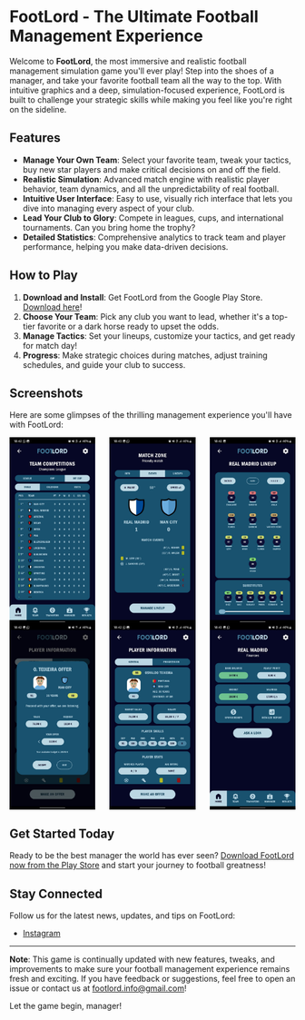 # FootLord - The Ultimate Football Management Experience

Welcome to **FootLord**, the most immersive and realistic football management simulation game you'll ever play! Step into the shoes of a manager, and take your favorite football team all the way to the top. With intuitive graphics and a deep, simulation-focused experience, FootLord is built to challenge your strategic skills while making you feel like you're right on the sideline.

## Features

- **Manage Your Own Team**: Select your favorite team, tweak your tactics, buy new star players and make critical decisions on and off the field.
- **Realistic Simulation**: Advanced match engine with realistic player behavior, team dynamics, and all the unpredictability of real football.
- **Intuitive User Interface**: Easy to use, visually rich interface that lets you dive into managing every aspect of your club.
- **Lead Your Club to Glory**: Compete in leagues, cups, and international tournaments. Can you bring home the trophy?
- **Detailed Statistics**: Comprehensive analytics to track team and player performance, helping you make data-driven decisions.

## How to Play
1. **Download and Install**: Get FootLord from the Google Play Store. [Download here](https://play.google.com/store/apps/details?id=com.footlord_industries.footlord&pcampaignid=web_share)!
2. **Choose Your Team**: Pick any club you want to lead, whether it's a top-tier favorite or a dark horse ready to upset the odds.
3. **Manage Tactics**: Set your lineups, customize your tactics, and get ready for match day!
4. **Progress**: Make strategic choices during matches, adjust training schedules, and guide your club to success.

## Screenshots

Here are some glimpses of the thrilling management experience you'll have with FootLord:

<div style="display: flex;">
 <img src="https://github.com/LorenzoTessari2003/FootLord/blob/main/Screenshots/competitions.jpg" alt="Competitions Overview" width="30%" style="margin-right: 5%;">
 <img src="https://github.com/LorenzoTessari2003/FootLord/blob/main/Screenshots/match.jpg" alt="Matchday Overview" width="30%" style="margin-right: 5%;">
 <img src="https://github.com/LorenzoTessari2003/FootLord/blob/main/Screenshots/lineup.jpg" alt="Lineup Overview" width="30%">
</div>

<div style="display: flex;">
 <img src="https://github.com/LorenzoTessari2003/FootLord/blob/main/Screenshots/transfer_offer.jpg" alt="Transfer Offers Overview" width="30%" style="margin-right: 5%;">
 <img src="https://github.com/LorenzoTessari2003/FootLord/blob/main/Screenshots/player.jpg" alt="Player Statistics Overview" width="30%" style="margin-right: 5%;">
 <img src="https://github.com/LorenzoTessari2003/FootLord/blob/main/Screenshots/finances.jpg" alt="Lineup Overview" width="30%">
</div>

## Get Started Today

Ready to be the best manager the world has ever seen? [Download FootLord now from the Play Store](https://play.google.com/store/apps/details?id=com.example.footlord) and start your journey to football greatness!

## Stay Connected

Follow us for the latest news, updates, and tips on FootLord:

- [Instagram](https://instagram.com/footlord.game)

---

**Note**: This game is continually updated with new features, tweaks, and improvements to make sure your football management experience remains fresh and exciting. If you have feedback or suggestions, feel free to open an issue or contact us at footlord.info@gmail.com!

Let the game begin, manager!



